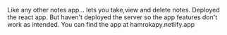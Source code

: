 Like any other notes app... lets you take,view and delete notes. 
Deployed the react app. 
But haven't deployed the server so the app features don't work as intended. 
You can find the app at hamrokapy.netlify.app

